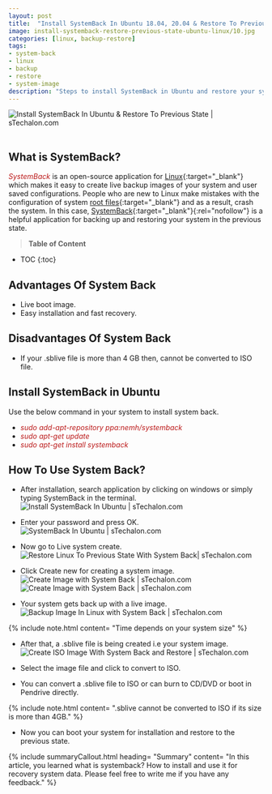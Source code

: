 ```yaml
---
layout: post
title:  "Install SystemBack In Ubuntu 18.04, 20.04 & Restore To Previous State"
image: install-systemback-restore-previous-state-ubuntu-linux/10.jpg
categories: [linux, backup-restore]
tags: 
- system-back
- linux
- backup
- restore
- system-image
description: "Steps to install SystemBack in Ubuntu and restore your system to the previous state creating a live image backup of user configuration without any data loss."
---
```

![Install SystemBack In Ubuntu & Restore To Previous State | sTechalon.com](/static/img/posts/install-systemback-restore-previous-state-ubuntu-linux/10.jpg)<br><br>
## What is SystemBack?

<span style="color:#bb1919" >*SystemBack*</span> is an open-source application for [Linux](https://stechalon.com/category/linux){:target="_blank"} which makes it easy to create live backup images of your system and user saved configurations. People who are new to Linux make mistakes with the configuration of system [root files](https://stechalon.com/linux-file-system-explained){:target="_blank"} and as a result, crash the system. In this case, [SystemBack](https://launchpad.net/systemback){:target="_blank"}{:rel="nofollow"} is a helpful application for backing up and restoring your system in the previous state.

> **Table of Content**

* TOC
{:toc}

## Advantages Of System Back

-  Live boot image.
-  Easy installation and fast recovery.

## Disadvantages Of System Back

- If your .sblive file is more than 4 GB then, cannot be converted to ISO file.

## Install SystemBack in Ubuntu

Use the below command in your system to install system back.
 - <span style="color:#bb1919" >*sudo add-apt-repository ppa:nemh/systemback*</span>
- <span style="color:#bb1919" >*sudo apt-get update*</span>
- <span style="color:#bb1919" >*sudo apt-get install systemback*</span>

##  How To Use System Back?

- After installation, search application by clicking on windows or simply typing SystemBack in the terminal.
![Install SystemBack In Ubuntu | sTechalon.com](/static/img/posts/install-systemback-restore-previous-state-ubuntu-linux/2.PNG)

- Enter your password and press OK.
![SystemBack In Ubuntu | sTechalon.com](/static/img/posts/install-systemback-restore-previous-state-ubuntu-linux/3.PNG)

- Now go to Live system create.
![ Restore Linux To Previous State With System Back| sTechalon.com](/static/img/posts/install-systemback-restore-previous-state-ubuntu-linux/4.PNG)

- Click Create new for creating a system image.
![Create Image with System Back | sTechalon.com](/static/img/posts/install-systemback-restore-previous-state-ubuntu-linux/5.PNG)
![Create Image with System Back | sTechalon.com](/static/img/posts/install-systemback-restore-previous-state-ubuntu-linux/6.PNG)

- Your system gets back up with a live image.
![Backup Image In Linux with System Back | sTechalon.com](/static/img/posts/install-systemback-restore-previous-state-ubuntu-linux/7.PNG)

{% include note.html content= "Time depends on your system size" %}

- After that, a .sblive file is being created i.e your system image.
![ Create ISO Image With System Back and Restore | sTechalon.com](/static/img/posts/install-systemback-restore-previous-state-ubuntu-linux/8.PNG)

- Select the image file and click to convert to ISO.
- You can convert a .sblive file to ISO or can burn to CD/DVD or boot in Pendrive directly.

{% include note.html content= ".sblive cannot be converted to ISO if its size is more than 4GB." %}

- Now you can boot your system for installation and restore to the previous state.

{% include summaryCallout.html heading= "Summary" content= "In this article, you learned what is systemback? How to install and use it for recovery system data. Please feel free to write me if you have any feedback." %}